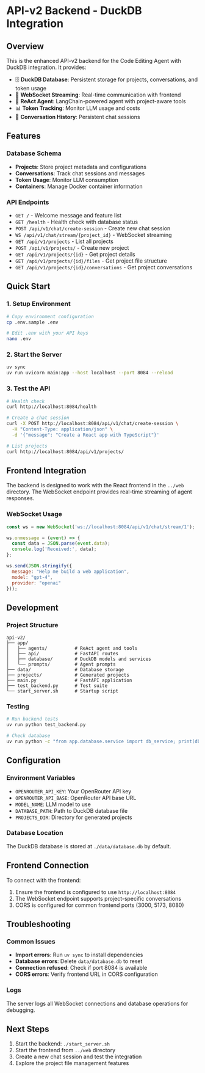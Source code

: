 # API-v2 Backend - DuckDB Integration

## Overview

This is the enhanced API-v2 backend for the Code Editing Agent with DuckDB integration. It provides:

- 🗄️ **DuckDB Database**: Persistent storage for projects, conversations, and token usage
- 🔌 **WebSocket Streaming**: Real-time communication with frontend
- 🤖 **ReAct Agent**: LangChain-powered agent with project-aware tools
- 📊 **Token Tracking**: Monitor LLM usage and costs
- 💬 **Conversation History**: Persistent chat sessions

## Features

### Database Schema
- **Projects**: Store project metadata and configurations
- **Conversations**: Track chat sessions and messages
- **Token Usage**: Monitor LLM consumption
- **Containers**: Manage Docker container information

### API Endpoints
- `GET /` - Welcome message and feature list
- `GET /health` - Health check with database status
- `POST /api/v1/chat/create-session` - Create new chat session
- `WS /api/v1/chat/stream/{project_id}` - WebSocket streaming
- `GET /api/v1/projects` - List all projects
- `POST /api/v1/projects/` - Create new project
- `GET /api/v1/projects/{id}` - Get project details
- `GET /api/v1/projects/{id}/files` - Get project file structure
- `GET /api/v1/projects/{id}/conversations` - Get project conversations

## Quick Start

### 1. Setup Environment
```bash
# Copy environment configuration
cp .env.sample .env

# Edit .env with your API keys
nano .env
```

### 2. Start the Server
```bash
uv sync
uv run uvicorn main:app --host localhost --port 8084 --reload
```

### 3. Test the API
```bash
# Health check
curl http://localhost:8084/health

# Create a chat session
curl -X POST http://localhost:8084/api/v1/chat/create-session \
  -H "Content-Type: application/json" \
  -d '{"message": "Create a React app with TypeScript"}'

# List projects
curl http://localhost:8084/api/v1/projects/
```

## Frontend Integration

The backend is designed to work with the React frontend in the `../web` directory. The WebSocket endpoint provides real-time streaming of agent responses.

### WebSocket Usage
```javascript
const ws = new WebSocket('ws://localhost:8084/api/v1/chat/stream/1');

ws.onmessage = (event) => {
  const data = JSON.parse(event.data);
  console.log('Received:', data);
};

ws.send(JSON.stringify({
  message: "Help me build a web application",
  model: "gpt-4",
  provider: "openai"
}));
```

## Development

### Project Structure
```
api-v2/
├── app/
│   ├── agents/          # ReAct agent and tools
│   ├── api/             # FastAPI routes
│   ├── database/        # DuckDB models and services
│   └── prompts/         # Agent prompts
├── data/                # Database storage
├── projects/            # Generated projects
├── main.py              # FastAPI application
├── test_backend.py      # Test suite
└── start_server.sh      # Startup script
```

### Testing
```bash
# Run backend tests
uv run python test_backend.py

# Check database
uv run python -c "from app.database.service import db_service; print(db_service.get_all_projects())"
```

## Configuration

### Environment Variables
- `OPENROUTER_API_KEY`: Your OpenRouter API key
- `OPENROUTER_API_BASE`: OpenRouter API base URL
- `MODEL_NAME`: LLM model to use
- `DATABASE_PATH`: Path to DuckDB database file
- `PROJECTS_DIR`: Directory for generated projects

### Database Location
The DuckDB database is stored at `./data/database.db` by default.

## Frontend Connection

To connect with the frontend:

1. Ensure the frontend is configured to use `http://localhost:8084`
2. The WebSocket endpoint supports project-specific conversations
3. CORS is configured for common frontend ports (3000, 5173, 8080)

## Troubleshooting

### Common Issues
- **Import errors**: Run `uv sync` to install dependencies
- **Database errors**: Delete `data/database.db` to reset
- **Connection refused**: Check if port 8084 is available
- **CORS errors**: Verify frontend URL in CORS configuration

### Logs
The server logs all WebSocket connections and database operations for debugging.

## Next Steps

1. Start the backend: `./start_server.sh`
2. Start the frontend from `../web` directory
3. Create a new chat session and test the integration
4. Explore the project file management features
